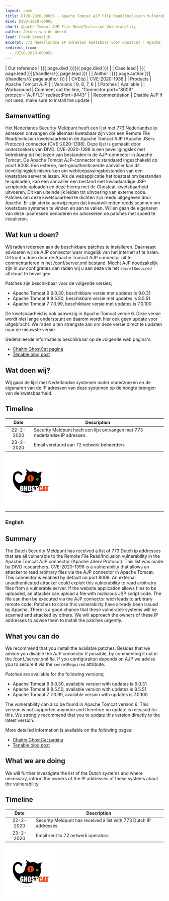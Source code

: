 ```yaml
---
layout: case
title: DIVD-2020-00005 - Apache Tomcat AJP File Read/Inclusion Vulnerability 
divd: DIVD-2020-00005
short: Apache Tomcat AJP File Read/Inclusion Vulnerability
author: Jeroen van de Weerd
lead: Frank Breedijk
excerpt: 773 Nederlandse IP adressen kwetsbaar voor Ghostcat - Apache Tomcat AJP File Read/Inclusion Vulnerability   / 773 Dutch IP addresses vulnerable to Ghostcat - Apache Tomcat AJP File Read / Inclusion Vulnerability 
redirect_from:
  - /DIVD-2020-00005/
---
```


| Our reference | [{{ page.divd }}]({{ page.divd }}) |
| Case lead | [{{ page.lead }}](/handlers/{{ page.lead }}) |
| Author | [{{ page.author }}](/handlers/{{ page.author }}) |
| CVE(s) | CVE-2020-1938 |
| Products | Apache Tomcat AJP |
| Versions | 9, 8, 7, 6 |
| Patches | Available |
| Workaround | Comment out the line, "Connector port="8009" protocol="AJP/1.3" redirectPort=8443" |
| Recommendation | Disable AJP if not used, make sure to install the update |

## Samenvatting

Het Nederlands Security Meldpunt heeft een lijst met 773 Nederlandse ip adressen ontvangen die allemaal kwetsbaar zijn voor een Remote File Read/Inclusion kwetsbaarheid in de Apache Tomcat AJP (Apache JServ Protocol) connector (CVE-2020-1398). Deze lijst is gemaakt door onderzoekers van DIVD. CVE-2020-1398 is een beveiligingslek met betrekking tot het lezen van bestanden in de AJP-connector in Apache Tomcat. De Apache Tomcat AJP-connector is standaard ingeschakeld op poort 9008. Een externe, niet-geauthenticeerde aanvaller kan dit beveiligingslek misbruiken om webtoepassingsbestanden van een kwetsbare server te lezen. Als de webapplicatie het toestaat om bestanden te uploaden, kan een aanvaller een bestand met kwaadaardige JSP-scriptcode uploaden en deze hierna met de Ghostcat-kwetsbaarheid uitvoeren. Dit kan uiteindelijk leiden tot uitvoering van externe code. Patches om deze kwetsbaarheid te dichten zijn reeds uitgegeven door Apache.
Er zijn sterke aanwijzingen dat kwaatwillenden reeds scannen om kwetsbare systemen te vinden en aan te vallen. Willen gaan de eigenaren van deze ipadressen benaderen en advieseren de patches met spoed te installeren.

## Wat kun u doen?

Wij raden iedereen aan de beschikbare patches te installeren. Daarnaast adviseren wij de AJP connector waar mogelijk van het internet af te halen. Dit kunt u doen door de Apache Tomcat AJP connector uit te commentariëren in het /conf/server.xml bestand. Mocht AJP noodzakelijk zijn in uw configraties dan raden wij u aan deze via het `secretRequired` attribuut te beveiligen.

Patches zijn beschikbaar voor de volgende versies;
* Apache Tomcat 9	9.0.30, beschikbare versie met updates is 9.0.31
* Apache Tomcat 8	8.5.50, beschikbare versie met updates is 8.5.51
* Apache Tomcat 7	7.0.99, beschikbare versie met updates is 7.0.100

De kwetsbaarheid is ook aanwezig in Apache Tomcat versie 6. Deze versie wordt niet lange ondersteunt en daarom wordt hier ook geen update voor uitgebracht. We raden u ten strengste aan om deze versie direct te updaten naar de nieuwste versie.

Gedetaileerde informatie is beschikbaar op de volgende web pagina's:
* [Chaitin GhostCat pagina](https://www.chaitin.cn/en/ghostcat)
* [Tenable blog post](https://www.tenable.com/blog/cve-2020-1938-ghostcat-apache-tomcat-ajp-file-readinclusion-vulnerability-cnvd-2020-10487)

## Wat doen wij?

Wij gaan de lijst met Nederlandse systemen nader onderzoeken en de eigenaren van de IP adressen van deze systemen op de hoogte brengen van de kwetsbaarheid. 

## Timeline

| Date  | Description |
|:-----:|-------------|
| 22-2-2020 | Security Meldpunt heeft een lijst ontvangen met 773 nederlandse IP adressen. |
| 23-2-2020 | Email verstuurd aan 72 netwerk beheerders |

![Ghostcat](/assets/images/ghostcat-logo-small.png "Image copyright Chaitin Tech")

<hr>

### English

## Summary

The Dutch Security Meldpunt has received a list of 773 Dutch ip addresses that are all vulnerable to the Remote File Read/Inclusion vulnerability in the Apache Tomcat AJP connector (Apache JServ Protocol). This list was made by DIVD researchers. CVE-2020-1398 is a vulnerability that allows an attacker to read arbitrary files via the AJP connector in Apache Tomcat. This connector is enabled by default on port 8009. An external, unauthenticated attacker could exploit this vulnerability to read arbitratry files from a vulnerable server. If the website application allows files to be uploaded, an attacker can upload a file with malicious JSP script code. The file can then be executed via the AJP connector wich leads to arbitrary remote code. Patches to close this vulnerability have already been issued by Apache. There is a good chance that these vulnerable systems will be scanned and attacked by others. We will approach the owners of these IP addresses to advise them to install the patches urgently.

## What you can do

We recommend that you install the available patches. Besides that we advice you disable the AJP connector if possible, by commenting it out in the /conf./server.xml fie. If you configuraiton depends on AJP we advise you to secure it via the `secretRequired` attribute.

Patches are available for the following versions;
* Apache Tomcat 9 9.0.30, available version with updates is 9.0.31
* Apache Tomcat 8 8.5.50, available version with updates is 8.5.51
* Apache Tomcat 7 7.0.99, available version with updates is 7.0.100

The vulnerability can also be found in Apache Tomcat version 6. This version is not supported anymore and therefore no update is released for this. We strongly recommend that you to update this version directly to the latest version.

More detailed information is available on the following pages\:
* [Chaitin GhostCat pagina](https://www.chaitin.cn/en/ghostcat)
* [Tenable blog post](https://www.tenable.com/blog/cve-2020-1938-ghostcat-apache-tomcat-ajp-file-readinclusion-vulnerability-cnvd-2020-10487)


## What we are doing

We will further investigate the list of the Dutch systems and where necessary, inform the owners of the IP addresses of these systems about the vulnerability. 

## Timeline

| Date  | Description |
|:-----:|-------------|
| 22-2-2020 | Security Meldpunt has received a list with 773 Dutch IP addresses. |
| 23-2-2020 | Email sent to 72 netwerk operators |

![Ghostcat](/assets/images/ghostcat-logo-small.png "Image copyright Chaitin Tech")
